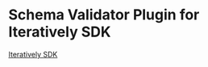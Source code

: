 # Schema Validator Plugin for Iteratively SDK

[Iteratively SDK](https://github.com/iterativelyhq/itly-sdk/blob/master/README.md)
